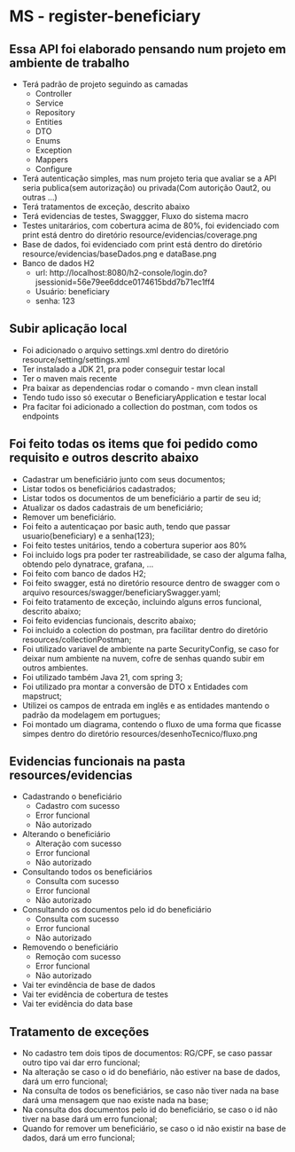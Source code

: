 # MS - register-beneficiary
## Essa API foi elaborado pensando num projeto em ambiente de trabalho 
- Terá padrão de projeto seguindo as camadas
    - Controller
    - Service
    - Repository
    - Entities
    - DTO
    - Enums
    - Exception
    - Mappers
    - Configure
- Terá autenticação simples, mas num projeto teria que avaliar se a API seria publica(sem autorização) ou privada(Com autorição Oaut2, ou outras ...)
- Terá tratamentos de exceção, descrito abaixo
- Terá evidencias de testes, Swaggger, Fluxo do sistema macro
- Testes unitarários, com cobertura acima de 80%, foi evidenciado com print está dentro do diretório resource/evidencias/coverage.png
- Base de dados, foi evidenciado com print está dentro do diretório resource/evidencias/baseDados.png e dataBase.png
- Banco de dados H2
    - url: http://localhost:8080/h2-console/login.do?jsessionid=56e79ee6ddce0174615bdd7b71ec1ff4
    - Usuário: beneficiary
    - senha: 123

## Subir aplicação local
- Foi adicionado o arquivo settings.xml dentro do diretório resource/setting/settings.xml
- Ter instalado a JDK 21, pra poder conseguir testar local
- Ter o maven mais recente
- Pra baixar as dependencias rodar o comando - mvn clean install
- Tendo tudo isso só executar o BeneficiaryApplication e testar local
- Pra facitar foi adicionado a collection do postman, com todos os endpoints

## Foi feito todas os items que foi pedido como requisito e outros descrito abaixo
- Cadastrar um beneficiário junto com seus documentos;
- Listar todos os beneficiários cadastrados;
- Listar todos os documentos de um beneficiário a partir de seu id;
- Atualizar os dados cadastrais de um beneficiário;
- Remover um beneficiário.
- Foi feito a autenticaçao por basic auth, tendo que passar usuario(beneficiary) e a senha(123);
- Foi feito testes unitários, tendo a cobertura superior aos 80%
- Foi incluido logs pra poder ter rastreabilidade, se caso der alguma falha, obtendo pelo dynatrace, grafana, ...
- Foi feito com banco de dados H2;
- Foi feito swagger, está no diretório resource dentro de swagger com o arquivo resources/swagger/beneficiarySwagger.yaml;
- Foi feito tratamento de exceção, incluindo alguns erros funcional, descrito abaixo;
- Foi feito evidencias funcionais, descrito abaixo;
- Foi incluido a colection do postman, pra facilitar dentro do diretório resources/collectionPostman;
- Foi utilizado variavel de ambiente na parte SecurityConfig, se caso for deixar num ambiente na nuvem, cofre de senhas quando subir em outros ambientes.
- Foi utilizado também Java 21, com spring 3;
- Foi utilizado pra montar a conversão de DTO x Entidades com mapstruct;
- Utilizei os campos de entrada em inglês e as entidades mantendo o padrão da modelagem em portugues;
- Foi montado um diagrama, contendo o fluxo de uma forma que ficasse simpes dentro do diretório resources/desenhoTecnico/fluxo.png

## Evidencias funcionais na pasta resources/evidencias
- Cadastrando o beneficiário
  - Cadastro com sucesso
  - Error funcional
  - Não autorizado
- Alterando o beneficiário
  - Alteração com sucesso
  - Error funcional
  - Não autorizado
- Consultando todos os beneficiários
  - Consulta com sucesso
  - Error funcional
  - Não autorizado
- Consultando os documentos pelo id do beneficiário
  - Consulta com sucesso
  - Error funcional
  - Não autorizado
- Removendo o beneficiário
  - Remoção com sucesso
  - Error funcional
  - Não autorizado
- Vai ter evindência de base de dados
- Vai ter evidência de cobertura de testes
- Vai ter evidência do data base

## Tratamento de exceções
- No cadastro tem dois tipos de documentos: RG/CPF, se caso passar outro tipo vai dar erro funcional;
- Na alteração se caso o id do benefiário, não estiver na base de dados, dará um erro funcional;
- Na consulta de todos os beneficiários, se caso não tiver nada na base dará uma mensagem que nao existe nada na base;
- Na consulta dos documentos pelo id do beneficiário, se caso o id não tiver na base dará um erro funcional;
- Quando for remover um beneficiário, se caso o id não existir na base de dados, dará um erro funcional;